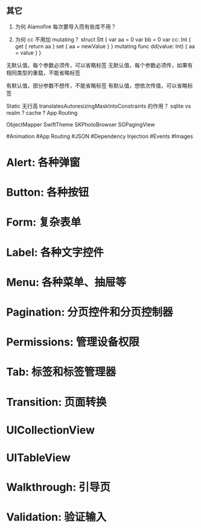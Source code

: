 

## 其它

1. 为何 Alamofire 每次要导入而有些库不用？

2. 为何 cc 不用加 mutating？
struct Stt {
var aa = 0
var bb = 0
var cc: Int {
get { return aa }
set { aa = newValue }
}
mutating func dd(value: Int) {
aa = value
}
}





无默认值，每个参数必须传，可以省略标签
无默认值，每个参数必须传，如果有相同类型的重载，不能省略标签

有默认值，部分参数不想传，不能省略标签
有默认值，想依次传值，可以省略标签

Static 无行高
translatesAutoresizingMaskIntoConstraints 的作用？
sqlite vs realm ?
cache ?
App Routing

ObjectMapper
SwiftTheme
SKPhotoBrowser
SGPagingView


#Animation
#App Routing
#JSON
#Dependency Injection
#Events
#Images
# Alert: 各种弹窗
# Button: 各种按钮
# Form: 复杂表单
# Label: 各种文字控件
# Menu: 各种菜单、抽屉等
# Pagination: 分页控件和分页控制器
# Permissions: 管理设备权限
# Tab: 标签和标签管理器
# Transition: 页面转换
# UICollectionView
# UITableView
# Walkthrough: 引导页
# Validation: 验证输入
